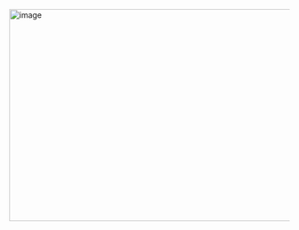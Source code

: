 <img width="668" height="382" alt="image" src="https://github.com/user-attachments/assets/96588a49-fbb8-41cf-bd20-3fcfd20d7809" />
